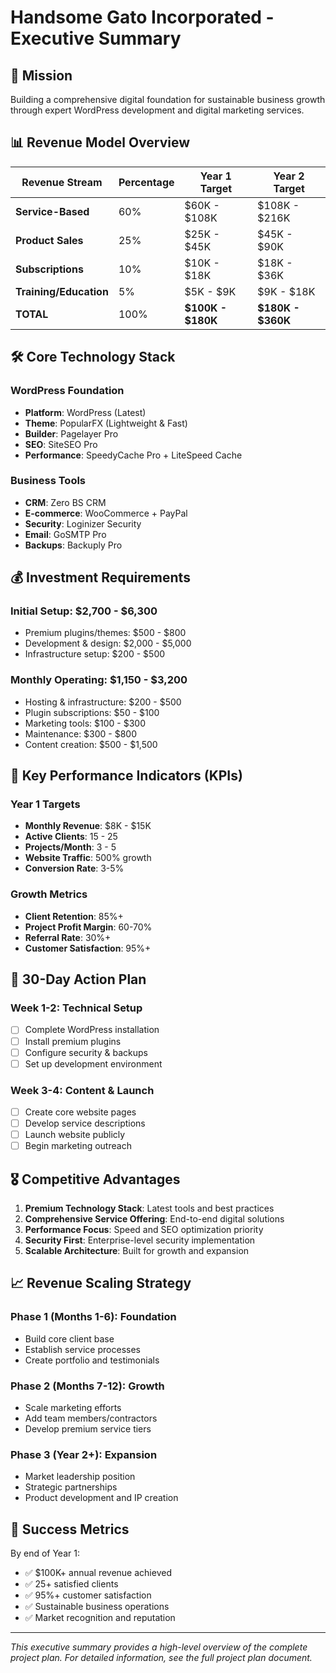 # Handsome Gato Incorporated - Executive Summary

## 🎯 Mission
Building a comprehensive digital foundation for sustainable business growth through expert WordPress development and digital marketing services.

## 📊 Revenue Model Overview

| Revenue Stream | Percentage | Year 1 Target | Year 2 Target |
|---------------|------------|---------------|---------------|
| **Service-Based** | 60% | $60K - $108K | $108K - $216K |
| **Product Sales** | 25% | $25K - $45K | $45K - $90K |
| **Subscriptions** | 10% | $10K - $18K | $18K - $36K |
| **Training/Education** | 5% | $5K - $9K | $9K - $18K |
| **TOTAL** | 100% | **$100K - $180K** | **$180K - $360K** |

## 🛠️ Core Technology Stack

### WordPress Foundation
- **Platform**: WordPress (Latest)
- **Theme**: PopularFX (Lightweight & Fast)
- **Builder**: Pagelayer Pro
- **SEO**: SiteSEO Pro
- **Performance**: SpeedyCache Pro + LiteSpeed Cache

### Business Tools
- **CRM**: Zero BS CRM
- **E-commerce**: WooCommerce + PayPal
- **Security**: Loginizer Security
- **Email**: GoSMTP Pro
- **Backups**: Backuply Pro

## 💰 Investment Requirements

### Initial Setup: $2,700 - $6,300
- Premium plugins/themes: $500 - $800
- Development & design: $2,000 - $5,000
- Infrastructure setup: $200 - $500

### Monthly Operating: $1,150 - $3,200
- Hosting & infrastructure: $200 - $500
- Plugin subscriptions: $50 - $100
- Marketing tools: $100 - $300
- Maintenance: $300 - $800
- Content creation: $500 - $1,500

## 🎯 Key Performance Indicators (KPIs)

### Year 1 Targets
- **Monthly Revenue**: $8K - $15K
- **Active Clients**: 15 - 25
- **Projects/Month**: 3 - 5
- **Website Traffic**: 500% growth
- **Conversion Rate**: 3-5%

### Growth Metrics
- **Client Retention**: 85%+
- **Project Profit Margin**: 60-70%
- **Referral Rate**: 30%+
- **Customer Satisfaction**: 95%+

## 🚀 30-Day Action Plan

### Week 1-2: Technical Setup
- [ ] Complete WordPress installation
- [ ] Install premium plugins
- [ ] Configure security & backups
- [ ] Set up development environment

### Week 3-4: Content & Launch
- [ ] Create core website pages
- [ ] Develop service descriptions
- [ ] Launch website publicly
- [ ] Begin marketing outreach

## 🎖️ Competitive Advantages

1. **Premium Technology Stack**: Latest tools and best practices
2. **Comprehensive Service Offering**: End-to-end digital solutions
3. **Performance Focus**: Speed and SEO optimization priority
4. **Security First**: Enterprise-level security implementation
5. **Scalable Architecture**: Built for growth and expansion

## 📈 Revenue Scaling Strategy

### Phase 1 (Months 1-6): Foundation
- Build core client base
- Establish service processes
- Create portfolio and testimonials

### Phase 2 (Months 7-12): Growth
- Scale marketing efforts
- Add team members/contractors
- Develop premium service tiers

### Phase 3 (Year 2+): Expansion
- Market leadership position
- Strategic partnerships
- Product development and IP creation

## 🎉 Success Metrics

By end of Year 1:
- ✅ $100K+ annual revenue achieved
- ✅ 25+ satisfied clients
- ✅ 95%+ customer satisfaction
- ✅ Sustainable business operations
- ✅ Market recognition and reputation

---

*This executive summary provides a high-level overview of the complete project plan. For detailed information, see the full project plan document.*